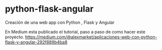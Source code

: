 # python-flask-angular
Creación de una web app con Python , Flask y  Angular 

En Medium esta publicado el tutorial, paso a paso de como hacer este proyecto.
https://medium.com/@alexmarket/aplicaciones-web-con-python-flask-y-angular-292f889b4ba8
